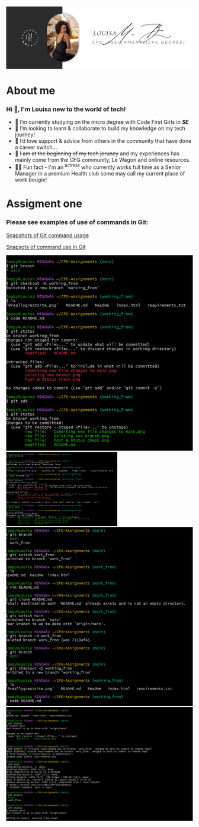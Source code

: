 ![Louisa's Banner][def]
# About me
### **Hi 👋, I'm Louisa new to the world of tech!**
- :dizzy: I’m currently studying on the micro degree with Code First Girls in ***SE***
- :monocle_face: I’m looking to learn & collaborate to build my knowledge on my tech journey!
- :black_heart: I’d love support & advice from others in the community that have done a career switch...
- :pinching_hand: ~~I am at the beginning of my tech joruney~~ and my experiences has mainly come from the CFG community, Le Wagon and online resources.
- :woman_cartwheeling: Fun fact - I'm an <sup>actress</sup> who currently works full time as a Senior Manager in a premium Health club some may call my current place of work _bougie_!

# Assigment one
### Please see examples of use of commands in Git:
[Snapshots of Git command usage](http://127.0.0.1:5500/index.html)

[Snapsots of command use in Git](http://127.0.0.1:5500/index.html)

![Git Status check](<Git status check.png>) <img src="Git status check.png" alt="Description" width="300" height="200">
![Creating a Branch](<Deleting new branch.png>) 
![Creating and committing a new file](<Commiting new file changes to main.png>)


[def]: @reallygreatsite.png